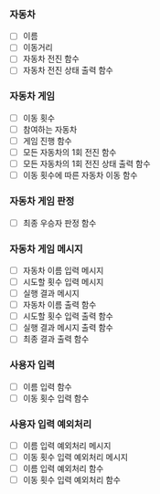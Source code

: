
### 자동차
- [ ] 이름
- [ ] 이동거리
- [ ] 자동차 전진 함수
- [ ] 자동차 전진 상태 출력 함수 

### 자동차 게임
- [ ] 이동 횟수
- [ ] 참여하는 자동차
- [ ] 게임 진행 함수
- [ ] 모든 자동차의 1회 전진 함수
- [ ] 모든 자동차의 1회 전진 상태 출력 함수
- [ ] 이동 횟수에 따른 자동차 이동 함수

### 자동차 게임 판정
- [ ] 최종 우승자 판정 함수

### 자동차 게임 메시지
- [ ] 자동차 이름 입력 메시지
- [ ] 시도할 횟수 입력 메시지
- [ ] 실행 결과 메시지
- [ ] 자동차 이름 출력 함수
- [ ] 시도할 횟수 입력 출력 함수
- [ ] 실행 결과 메시지 출력 함수
- [ ] 최종 결과 출력 함수

### 사용자 입력
- [ ] 이름 입력 함수
- [ ] 이동 횟수 입력 함수

### 사용자 입력 예외처리
- [ ] 이름 입력 예외처리 메시지
- [ ] 이동 횟수 입력 예외처리 메시지
- [ ] 이름 입력 예외처리 함수
- [ ] 이동 횟수 입력 예외처리 함수